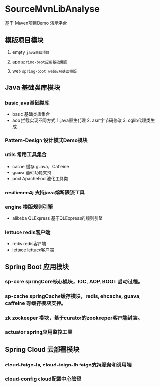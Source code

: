 # SourceMvnLibAnalyse
基于 Maven项目Demo 演示平台

## 模版项目模块

1. empty ```java基础项目```
    
2. app ```spring-boot应用基础模版```
    
3. web ```spring-boot web应用基础模版```



## Java 基础类库模块

### basic java基础类库
  - basic 基础类库集合 
  - aop 拦截实现不同方式 1. java原生代理 2. asm字节码修改 3. cglib代理类生成

### Pattern-Design 设计模式Demo模块

### utils 常用工具集合
  - cache 缓存 guava，Caffeine
  - guava 基础功能支持
  - pool ApachePool池化工具类

### resilience4j 支持java熔断限流工具

### engine 模版规则引擎
  - alibaba QLExpress 基于QLExpress的规则引擎

### lettuce redis客户端
  - redis redis客户端
  - lettuce lettuce客户端



## Spring Boot 应用模块

### sp-core springCore核心模块，IOC, AOP, BOOT 启动过程。

### sp-cache springCache缓存模块，redis, ehcache, guava, caffeine 等缓存模块支持。

### zk zookeeper 模块，基于curator的zookeeper客户端封装。

### actuator spring应用监控工具



## Spring Cloud 云部署模块

### cloud-feign-la, cloud-feign-lb feign支持服务和调用端

### cloud-config cloud配置中心管理

